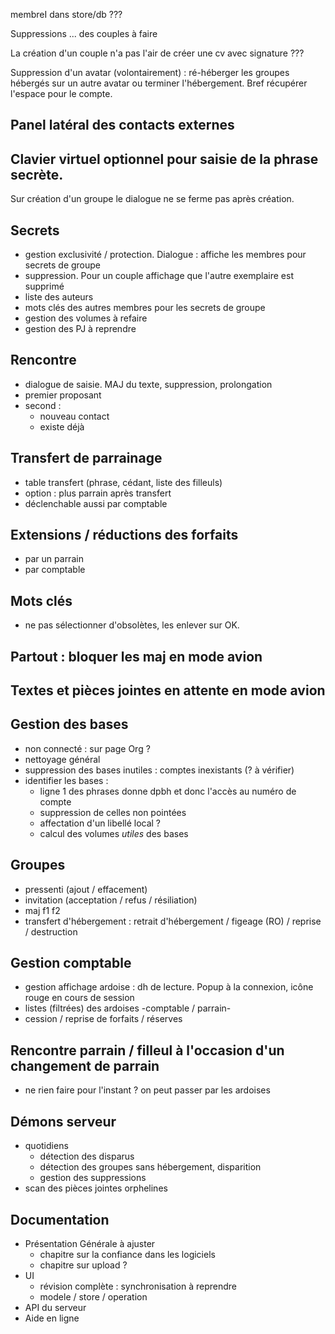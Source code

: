 membreI dans store/db ???

Suppressions ... des couples à faire

La création d'un couple n'a pas l'air de créer une cv avec signature ???

Suppression d'un avatar (volontairement) : ré-héberger les groupes hébergés sur un autre avatar ou terminer l'hébergement. Bref récupérer l'espace pour le compte.

## Panel latéral des contacts externes

## Clavier virtuel optionnel pour saisie de la phrase secrète.

Sur création d'un groupe le dialogue ne se ferme pas après création.

## Secrets
- gestion exclusivité / protection. Dialogue : affiche les membres pour secrets de groupe
- suppression. Pour un couple affichage que l'autre exemplaire est supprimé
- liste des auteurs
- mots clés des autres membres pour les secrets de groupe
- gestion des volumes à refaire
- gestion des PJ à reprendre

## Rencontre
- dialogue de saisie. MAJ du texte, suppression, prolongation
- premier proposant
- second :
  - nouveau contact
  - existe déjà

## Transfert de parrainage
- table transfert (phrase, cédant, liste des filleuls)
- option : plus parrain après transfert
- déclenchable aussi par comptable

## Extensions / réductions des forfaits
- par un parrain
- par comptable

## Mots clés
- ne pas sélectionner d'obsolètes, les enlever sur OK.

## Partout : bloquer les maj en mode avion

## Textes et pièces jointes en attente en mode avion

## Gestion des bases
- non connecté : sur page Org ?
- nettoyage général
- suppression des bases inutiles : comptes inexistants (? à vérifier)
- identifier les bases :
  - ligne 1 des phrases donne dpbh et donc l'accès au numéro de compte
  - suppression de celles non pointées
  - affectation d'un libellé local ?
  - calcul des volumes _utiles_ des bases

## Groupes
- pressenti (ajout / effacement)
- invitation (acceptation / refus / résiliation)
- maj f1 f2
- transfert d'hébergement : retrait d'hébergement / figeage (RO) / reprise / destruction

## Gestion comptable
- gestion affichage ardoise : dh de lecture. Popup à la connexion, icône rouge en cours de session
- listes (filtrées) des ardoises -comptable / parrain-
- cession / reprise de forfaits / réserves

## Rencontre parrain / filleul à l'occasion d'un changement de parrain
- ne rien faire pour l'instant ? on peut passer par les ardoises

## Démons serveur
- quotidiens
  - détection des disparus
  - détection des groupes sans hébergement, disparition
  - gestion des suppressions
- scan des pièces jointes orphelines

## Documentation
- Présentation Générale à ajuster
  - chapitre sur la confiance dans les logiciels
  - chapitre sur upload ?
- UI
  - révision complète : synchronisation à reprendre
  - modele / store / operation
- API du serveur
- Aide en ligne
